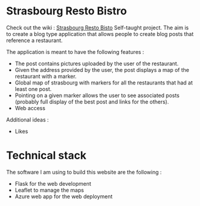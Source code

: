 # Strasbourg Resto Bistro

Check out the wiki : [Strasbourg Resto Bisto](https://github.com/AlainKa/srb/wiki)
Self-taught project. The aim is to create a blog type application that allows people to create blog posts that reference a restaurant.

The application is meant to have the following features :

* The post contains pictures uploaded by the user of the restaurant. 
* Given the address provided by the user, the post displays a map of the restaurant with a marker.
* Global map of strasbourg with markers for all the restaurants that had at least one post.
* Pointing on a given marker allows the user to see associated posts (probably full display of the best post and links for the others).  
* Web access

Additional ideas :

* Likes 

# Technical stack

The software I am using to build this website are the following :

* Flask for the web development
* Leaflet to manage the maps
* Azure web app for the web deployment

